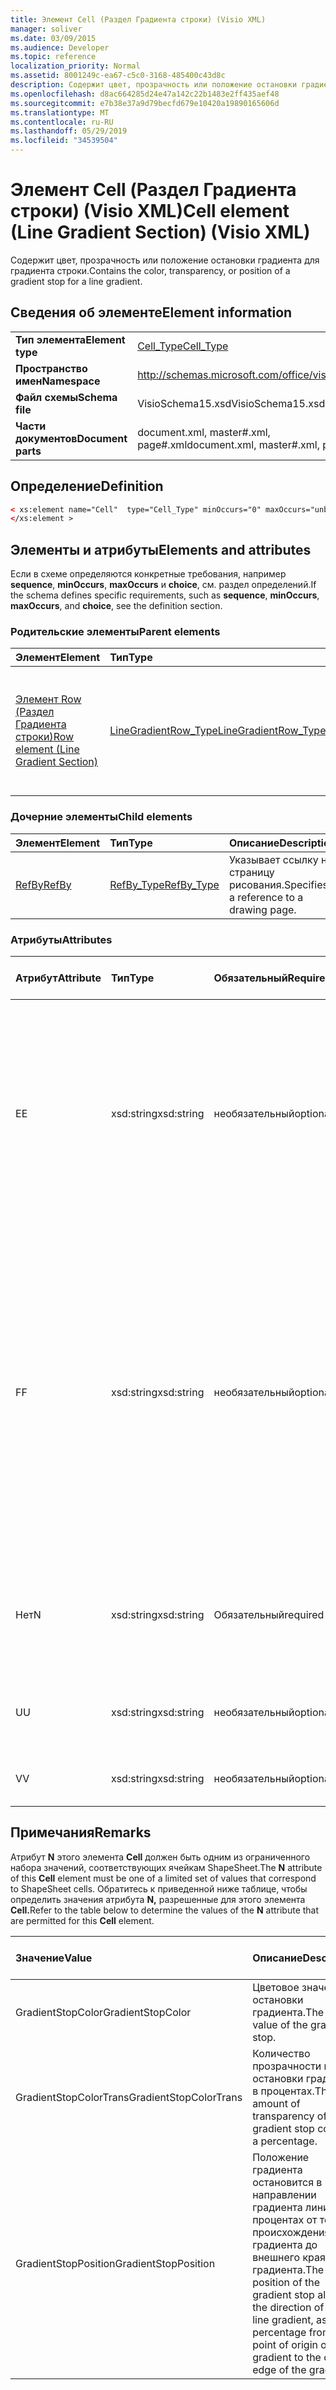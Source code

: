 ```yaml
---
title: Элемент Cell (Раздел Градиента строки) (Visio XML)
manager: soliver
ms.date: 03/09/2015
ms.audience: Developer
ms.topic: reference
localization_priority: Normal
ms.assetid: 8001249c-ea67-c5c0-3168-485400c43d8c
description: Содержит цвет, прозрачность или положение остановки градиента для градиента строки.
ms.openlocfilehash: d8ac664285d24e47a142c22b1483e2ff435aef48
ms.sourcegitcommit: e7b38e37a9d79becfd679e10420a19890165606d
ms.translationtype: MT
ms.contentlocale: ru-RU
ms.lasthandoff: 05/29/2019
ms.locfileid: "34539504"
---
```

# <a name="cell-element-line-gradient-section-visio-xml"></a><span data-ttu-id="7c600-103">Элемент Cell (Раздел Градиента строки) (Visio XML)</span><span class="sxs-lookup"><span data-stu-id="7c600-103">Cell element (Line Gradient Section) (Visio XML)</span></span>

<span data-ttu-id="7c600-104">Содержит цвет, прозрачность или положение остановки градиента для градиента строки.</span><span class="sxs-lookup"><span data-stu-id="7c600-104">Contains the color, transparency, or position of a gradient stop for a line gradient.</span></span>
  
## <a name="element-information"></a><span data-ttu-id="7c600-105">Сведения об элементе</span><span class="sxs-lookup"><span data-stu-id="7c600-105">Element information</span></span>

|||
|:-----|:-----|
|<span data-ttu-id="7c600-106">**Тип элемента**</span><span class="sxs-lookup"><span data-stu-id="7c600-106">**Element type**</span></span> <br/> |[<span data-ttu-id="7c600-107">Cell_Type</span><span class="sxs-lookup"><span data-stu-id="7c600-107">Cell_Type</span></span>](cell_type-complextypevisio-xml.md) <br/> |
|<span data-ttu-id="7c600-108">**Пространство имен**</span><span class="sxs-lookup"><span data-stu-id="7c600-108">**Namespace**</span></span> <br/> |http://schemas.microsoft.com/office/visio/2012/main  <br/> |
|<span data-ttu-id="7c600-109">**Файл схемы**</span><span class="sxs-lookup"><span data-stu-id="7c600-109">**Schema file**</span></span> <br/> |<span data-ttu-id="7c600-110">VisioSchema15.xsd</span><span class="sxs-lookup"><span data-stu-id="7c600-110">VisioSchema15.xsd</span></span>  <br/> |
|<span data-ttu-id="7c600-111">**Части документов**</span><span class="sxs-lookup"><span data-stu-id="7c600-111">**Document parts**</span></span> <br/> |<span data-ttu-id="7c600-112">document.xml, master#.xml, page#.xml</span><span class="sxs-lookup"><span data-stu-id="7c600-112">document.xml, master#.xml, page#.xml</span></span>  <br/> |
   
## <a name="definition"></a><span data-ttu-id="7c600-113">Определение</span><span class="sxs-lookup"><span data-stu-id="7c600-113">Definition</span></span>

```XML
< xs:element name="Cell"  type="Cell_Type" minOccurs="0" maxOccurs="unbounded">
</xs:element >
```

## <a name="elements-and-attributes"></a><span data-ttu-id="7c600-114">Элементы и атрибуты</span><span class="sxs-lookup"><span data-stu-id="7c600-114">Elements and attributes</span></span>

<span data-ttu-id="7c600-115">Если в схеме определяются конкретные требования, например **sequence**, **minOccurs**, **maxOccurs** и **choice**, см. раздел определений.</span><span class="sxs-lookup"><span data-stu-id="7c600-115">If the schema defines specific requirements, such as **sequence**, **minOccurs**, **maxOccurs**, and **choice**, see the definition section.</span></span> 
  
### <a name="parent-elements"></a><span data-ttu-id="7c600-116">Родительские элементы</span><span class="sxs-lookup"><span data-stu-id="7c600-116">Parent elements</span></span>

|<span data-ttu-id="7c600-117">**Элемент**</span><span class="sxs-lookup"><span data-stu-id="7c600-117">**Element**</span></span>|<span data-ttu-id="7c600-118">**Тип**</span><span class="sxs-lookup"><span data-stu-id="7c600-118">**Type**</span></span>|<span data-ttu-id="7c600-119">**Описание**</span><span class="sxs-lookup"><span data-stu-id="7c600-119">**Description**</span></span>|
|:-----|:-----|:-----|
|[<span data-ttu-id="7c600-120">Элемент Row (Раздел Градиента строки)</span><span class="sxs-lookup"><span data-stu-id="7c600-120">Row element (Line Gradient Section)</span></span>](row-element-line-gradient-sectionvisio-xml.md) <br/> |[<span data-ttu-id="7c600-121">LineGradientRow_Type</span><span class="sxs-lookup"><span data-stu-id="7c600-121">LineGradientRow_Type</span></span>](linegradientrow_type-complextypevisio-xml.md) <br/> |<span data-ttu-id="7c600-122">Содержит цвет, прозрачность и расположение остановки градиента для градиента строки.</span><span class="sxs-lookup"><span data-stu-id="7c600-122">Contains the color, transparency, and position of a gradient stop for a line gradient.</span></span>  <br/> |
   
### <a name="child-elements"></a><span data-ttu-id="7c600-123">Дочерние элементы</span><span class="sxs-lookup"><span data-stu-id="7c600-123">Child elements</span></span>

|<span data-ttu-id="7c600-124">**Элемент**</span><span class="sxs-lookup"><span data-stu-id="7c600-124">**Element**</span></span>|<span data-ttu-id="7c600-125">**Тип**</span><span class="sxs-lookup"><span data-stu-id="7c600-125">**Type**</span></span>|<span data-ttu-id="7c600-126">**Описание**</span><span class="sxs-lookup"><span data-stu-id="7c600-126">**Description**</span></span>|
|:-----|:-----|:-----|
|[<span data-ttu-id="7c600-127">RefBy</span><span class="sxs-lookup"><span data-stu-id="7c600-127">RefBy</span></span>](refby-element-cell_type-complextypevisio-xml.md) <br/> |[<span data-ttu-id="7c600-128">RefBy_Type</span><span class="sxs-lookup"><span data-stu-id="7c600-128">RefBy_Type</span></span>](refby_type-complextypevisio-xml.md) <br/> |<span data-ttu-id="7c600-129">Указывает ссылку на страницу рисования.</span><span class="sxs-lookup"><span data-stu-id="7c600-129">Specifies a reference to a drawing page.</span></span>  <br/> |
   
### <a name="attributes"></a><span data-ttu-id="7c600-130">Атрибуты</span><span class="sxs-lookup"><span data-stu-id="7c600-130">Attributes</span></span>

|<span data-ttu-id="7c600-131">**Атрибут**</span><span class="sxs-lookup"><span data-stu-id="7c600-131">**Attribute**</span></span>|<span data-ttu-id="7c600-132">**Тип**</span><span class="sxs-lookup"><span data-stu-id="7c600-132">**Type**</span></span>|<span data-ttu-id="7c600-133">**Обязательный**</span><span class="sxs-lookup"><span data-stu-id="7c600-133">**Required**</span></span>|<span data-ttu-id="7c600-134">**Описание**</span><span class="sxs-lookup"><span data-stu-id="7c600-134">**Description**</span></span>|<span data-ttu-id="7c600-135">**Возможные значения**</span><span class="sxs-lookup"><span data-stu-id="7c600-135">**Possible values**</span></span>|
|:-----|:-----|:-----|:-----|:-----|
|<span data-ttu-id="7c600-136">E</span><span class="sxs-lookup"><span data-stu-id="7c600-136">E</span></span>  <br/> |<span data-ttu-id="7c600-137">xsd:string</span><span class="sxs-lookup"><span data-stu-id="7c600-137">xsd:string</span></span>  <br/> |<span data-ttu-id="7c600-138">необязательный</span><span class="sxs-lookup"><span data-stu-id="7c600-138">optional</span></span>  <br/> |<span data-ttu-id="7c600-139">Указывает, что формула оценивается как ошибка.</span><span class="sxs-lookup"><span data-stu-id="7c600-139">Indicates that the formula evaluates to an error.</span></span> <span data-ttu-id="7c600-140">Значение **E —** текущее значение (строка сообщения об ошибке); Значение атрибута **V** является последним допустимым значением.</span><span class="sxs-lookup"><span data-stu-id="7c600-140">The value of **E** is the current value (an error message string); the value of the **V** attribute is the last valid value.</span></span>  <br/> |<span data-ttu-id="7c600-141">Строка сообщения об ошибке.</span><span class="sxs-lookup"><span data-stu-id="7c600-141">An error message string.</span></span>  <br/> |
|<span data-ttu-id="7c600-142">F</span><span class="sxs-lookup"><span data-stu-id="7c600-142">F</span></span>  <br/> |<span data-ttu-id="7c600-143">xsd:string</span><span class="sxs-lookup"><span data-stu-id="7c600-143">xsd:string</span></span>  <br/> |<span data-ttu-id="7c600-144">необязательный</span><span class="sxs-lookup"><span data-stu-id="7c600-144">optional</span></span>  <br/> | <span data-ttu-id="7c600-145">Представляет формулу элемента.</span><span class="sxs-lookup"><span data-stu-id="7c600-145">Represents the element's formula.</span></span> <span data-ttu-id="7c600-146">Этот атрибут может содержать одну из следующих строк:</span><span class="sxs-lookup"><span data-stu-id="7c600-146">This attribute can contain one of the following strings:</span></span>  <br/>  <span data-ttu-id="7c600-147">"(некоторые формулы)", если формула существует локально</span><span class="sxs-lookup"><span data-stu-id="7c600-147">'(some formula)' if the formula exists locally</span></span>  <br/>  <span data-ttu-id="7c600-148">`No Formula` если формула локально удалена или заблокирована</span><span class="sxs-lookup"><span data-stu-id="7c600-148">`No Formula` if the formula is locally deleted or blocked</span></span>  <br/>  <span data-ttu-id="7c600-149">`Inh` если формула наследуется.</span><span class="sxs-lookup"><span data-stu-id="7c600-149">`Inh` if the formula is inherited.</span></span>  <br/> |<span data-ttu-id="7c600-150">Формула.</span><span class="sxs-lookup"><span data-stu-id="7c600-150">A formula.</span></span>  <br/> |
|<span data-ttu-id="7c600-151">Нет</span><span class="sxs-lookup"><span data-stu-id="7c600-151">N</span></span>  <br/> |<span data-ttu-id="7c600-152">xsd:string</span><span class="sxs-lookup"><span data-stu-id="7c600-152">xsd:string</span></span>  <br/> |<span data-ttu-id="7c600-153">Обязательный</span><span class="sxs-lookup"><span data-stu-id="7c600-153">required</span></span>  <br/> |<span data-ttu-id="7c600-154">Представляет имя ячейки ShapeSheet.</span><span class="sxs-lookup"><span data-stu-id="7c600-154">Represents the name of the ShapeSheet cell.</span></span>  <br/> |<span data-ttu-id="7c600-155">Имя ячейки ShapeSheet.</span><span class="sxs-lookup"><span data-stu-id="7c600-155">The name of the ShapeSheet cell.</span></span>  <br/> <span data-ttu-id="7c600-156">См. раздел Замечания ниже.</span><span class="sxs-lookup"><span data-stu-id="7c600-156">See the Remarks section below.</span></span>  <br/> |
|<span data-ttu-id="7c600-157">U</span><span class="sxs-lookup"><span data-stu-id="7c600-157">U</span></span>  <br/> |<span data-ttu-id="7c600-158">xsd:string</span><span class="sxs-lookup"><span data-stu-id="7c600-158">xsd:string</span></span>  <br/> |<span data-ttu-id="7c600-159">необязательный</span><span class="sxs-lookup"><span data-stu-id="7c600-159">optional</span></span>  <br/> |<span data-ttu-id="7c600-160">Представляет единицу измерения, по умолчанию — DL.</span><span class="sxs-lookup"><span data-stu-id="7c600-160">Represents a unit of measure The default is DL.</span></span>  <br/> |<span data-ttu-id="7c600-161">Единицы ячейки.</span><span class="sxs-lookup"><span data-stu-id="7c600-161">The units of the cell.</span></span>  <br/> |
|<span data-ttu-id="7c600-162">V</span><span class="sxs-lookup"><span data-stu-id="7c600-162">V</span></span>  <br/> |<span data-ttu-id="7c600-163">xsd:string</span><span class="sxs-lookup"><span data-stu-id="7c600-163">xsd:string</span></span>  <br/> |<span data-ttu-id="7c600-164">необязательный</span><span class="sxs-lookup"><span data-stu-id="7c600-164">optional</span></span>  <br/> |<span data-ttu-id="7c600-165">Представляет значение ячейки.</span><span class="sxs-lookup"><span data-stu-id="7c600-165">Represents the value of the cell.</span></span>  <br/> |<span data-ttu-id="7c600-166">Значение ячейки ShapeSheet.</span><span class="sxs-lookup"><span data-stu-id="7c600-166">The value of the ShapeSheet cell.</span></span>  <br/> |
   
## <a name="remarks"></a><span data-ttu-id="7c600-167">Примечания</span><span class="sxs-lookup"><span data-stu-id="7c600-167">Remarks</span></span>

<span data-ttu-id="7c600-168">Атрибут **N** этого элемента **Cell** должен быть одним из ограниченного набора значений, соответствующих ячейкам ShapeSheet.</span><span class="sxs-lookup"><span data-stu-id="7c600-168">The **N** attribute of this **Cell** element must be one of a limited set of values that correspond to ShapeSheet cells.</span></span> <span data-ttu-id="7c600-169">Обратитесь к приведенной ниже таблице, чтобы определить значения атрибута **N,** разрешенные для этого элемента **Cell.**</span><span class="sxs-lookup"><span data-stu-id="7c600-169">Refer to the table below to determine the values of the **N** attribute that are permitted for this **Cell** element.</span></span> 
  
|<span data-ttu-id="7c600-170">**Значение**</span><span class="sxs-lookup"><span data-stu-id="7c600-170">**Value**</span></span>|<span data-ttu-id="7c600-171">**Описание**</span><span class="sxs-lookup"><span data-stu-id="7c600-171">**Description**</span></span>|<span data-ttu-id="7c600-172">**Дополнительные сведения**</span><span class="sxs-lookup"><span data-stu-id="7c600-172">**More information**</span></span>|
|:-----|:-----|:-----|
|<span data-ttu-id="7c600-173">GradientStopColor</span><span class="sxs-lookup"><span data-stu-id="7c600-173">GradientStopColor</span></span>  <br/> |<span data-ttu-id="7c600-174">Цветовое значение остановки градиента.</span><span class="sxs-lookup"><span data-stu-id="7c600-174">The color value of the gradient stop.</span></span>  <br/> |[<span data-ttu-id="7c600-175">Gradient Stop Row (Line Gradient Section)</span><span class="sxs-lookup"><span data-stu-id="7c600-175">Gradient Stop Row (Line Gradient Section)</span></span>](gradient-stop-row-line-gradient-section.md) <br/> |
|<span data-ttu-id="7c600-176">GradientStopColorTrans</span><span class="sxs-lookup"><span data-stu-id="7c600-176">GradientStopColorTrans</span></span>  <br/> |<span data-ttu-id="7c600-177">Количество прозрачности цвета остановки градиента в процентах.</span><span class="sxs-lookup"><span data-stu-id="7c600-177">The amount of transparency of the gradient stop color, as a percentage.</span></span>  <br/> |[<span data-ttu-id="7c600-178">Gradient Stop Row (Line Gradient Section)</span><span class="sxs-lookup"><span data-stu-id="7c600-178">Gradient Stop Row (Line Gradient Section)</span></span>](gradient-stop-row-line-gradient-section.md) <br/> |
|<span data-ttu-id="7c600-179">GradientStopPosition</span><span class="sxs-lookup"><span data-stu-id="7c600-179">GradientStopPosition</span></span>  <br/> |<span data-ttu-id="7c600-180">Положение градиента остановится в направлении градиента линии в процентах от точки происхождения градиента до внешнего края градиента.</span><span class="sxs-lookup"><span data-stu-id="7c600-180">The position of the gradient stop along the direction of the line gradient, as a percentage from the point of origin of the gradient to the outer edge of the gradient.</span></span>  <br/> |[<span data-ttu-id="7c600-181">Gradient Stop Row (Line Gradient Section)</span><span class="sxs-lookup"><span data-stu-id="7c600-181">Gradient Stop Row (Line Gradient Section)</span></span>](gradient-stop-row-line-gradient-section.md) <br/> |
   

